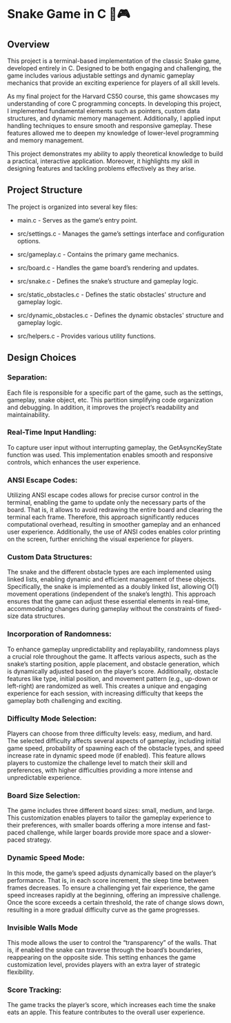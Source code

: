 # Snake Game in C 🐍🎮

## Overview

This project is a terminal-based implementation of the classic Snake game, developed entirely in C. Designed to be both engaging and challenging, the game includes various adjustable settings and dynamic gameplay mechanics that provide an exciting experience for players of all skill levels.

As my final project for the Harvard CS50 course, this game showcases my understanding of core C programming concepts. In developing this project, I implemented fundamental elements such as pointers, custom data structures, and dynamic memory management. Additionally, I applied input handling techniques to ensure smooth and responsive gameplay. These features allowed me to deepen my knowledge of lower-level programming and memory management.

This project demonstrates my ability to apply theoretical knowledge to build a practical, interactive application. Moreover, it highlights my skill in designing features and tackling problems effectively as they arise.

## Project Structure

The project is organized into several key files:

- main.c - Serves as the game’s entry point.

- src/settings.c - Manages the game’s settings interface and configuration options.

- src/gameplay.c - Contains the primary game mechanics.

- src/board.c - Handles the game board’s rendering and updates.

- src/snake.c - Defines the snake’s structure and gameplay logic.

- src/static_obstacles.c - Defines the static obstacles' structure and gameplay logic.

- src/dynamic_obstacles.c - Defines the dynamic obstacles' structure and gameplay logic.

- src/helpers.c - Provides various utility functions.


## Design Choices

### Separation:
Each file is responsible for a specific part of the game, such as the settings, gameplay, snake object, etc. This partition simplifying code organization and debugging. In addition, it improves the project’s readability and maintainability. 

### Real-Time Input Handling:
To capture user input without interrupting gameplay, the GetAsyncKeyState function was used. This implementation enables smooth and responsive controls, which enhances the user experience. 

### ANSI Escape Codes:
Utilizing ANSI escape codes allows for precise cursor control in the terminal, enabling the game to update only the necessary parts of the board. That is, it allows to avoid redrawing the entire board and clearing the terminal each frame. Therefore, this approach significantly reduces computational overhead, resulting in smoother gameplay and an enhanced user experience. Additionally, the use of ANSI codes enables color printing on the screen, further enriching the visual experience for players.

### Custom Data Structures:
The snake and the different obstacle types are each implemented using linked lists, enabling dynamic and efficient management of these objects. Specifically, the snake is implemented as a doubly linked list, allowing O(1) movement operations (independent of the snake’s length). This approach ensures that the game can adjust these essential elements in real-time, accommodating changes during gameplay without the constraints of fixed-size data structures.

### Incorporation of Randomness:
To enhance gameplay unpredictability and replayability, randomness plays a crucial role throughout the game. It affects various aspects, such as the snake’s starting position, apple placement, and obstacle generation, which is dynamically adjusted based on the player’s score. Additionally, obstacle features like type, initial position, and movement pattern (e.g., up-down or left-right) are randomized as well. This creates a unique and engaging experience for each session, with increasing difficulty that keeps the gameplay both challenging and exciting.

### Difficulty Mode Selection:
Players can choose from three difficulty levels: easy, medium, and hard. The selected difficulty affects several aspects of gameplay, including initial game speed, probability of spawning each of the obstacle types, and speed increase rate in dynamic speed mode (if enabled). This feature allows players to customize the challenge level to match their skill and preferences, with higher difficulties providing a more intense and unpredictable experience.

### Board Size Selection:
The game includes three different board sizes: small, medium, and large. This customization enables players to tailor the gameplay experience to their preferences, with smaller boards offering a more intense and fast-paced challenge, while larger boards provide more space and a slower-paced strategy. 

### Dynamic Speed Mode: 
In this mode, the game’s speed adjusts dynamically based on the player’s performance. That is, in each score increment, the sleep time between frames decreases. To ensure a challenging yet fair experience, the game speed increases rapidly at the beginning, offering an impressive challenge. Once the score exceeds a certain threshold, the rate of change slows down, resulting in a more gradual difficulty curve as the game progresses. 

### Invisible Walls Mode
This mode allows the user to control the “transparency” of the walls. That is, if enabled the snake can traverse through the board’s boundaries, reappearing on the opposite side. This setting enhances the game customization level, provides players with an extra layer of strategic flexibility.

### Score Tracking:
The game tracks the player’s score, which increases each time the snake eats an apple. This feature contributes to the overall user experience. 
